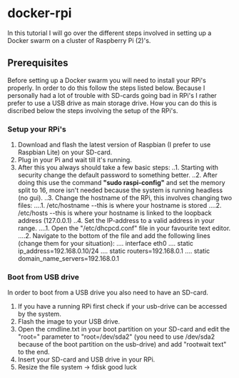 # docker-rpi
In this tutorial I will go over the different steps involved in setting up a Docker swarm on a cluster of Raspberry Pi (2)'s.
## Prerequisites
Before setting up a Docker swarm you will need to install your RPi's properly. In order to do this follow the steps listed below.
Because I personally had a lot of trouble with SD-cards going bad in RPi's I rather prefer to use a USB drive as main storage drive. How you can do this is discribed below the steps involving the setup of the RPi's.
### Setup your RPi's
1. Download and flash the latest version of Raspbian (I prefer to use Raspbian Lite) on your SD-card.
2. Plug in your Pi and wait till it's running.
3. After this you always should take a few basic steps:
..1. Starting with security change the default password to something better.
..2. After doing this use the command **"sudo raspi-config"** and set the memory split to 16, more isn't needed because the system is running headless (no gui).
..3. Change the hostname of the RPi, this involves changing two files:
....1. /etc/hostname --this is where your hostname is stored
....2. /etc/hosts --this is where your hostname is linked to the loopback address (127.0.0.1)
..4. Set the IP-address to a valid address in your range.
....1. Open the "/etc/dhcpcd.conf" file in your favourite text editor.
....2. Navigate to the bottom of the file and add the following lines (change them for your situation):
.... interface eth0
.... static ip_address=192.168.0.10/24
.... static routers=192.168.0.1
.... static domain_name_servers=192.168.0.1
### Boot from USB drive
In order to boot from a USB drive you also need to have an SD-card.
1. If you have a running RPi first check if your usb-drive can be accessed by the system.
2. Flash the image to your USB drive.
3. Open the cmdline.txt in your boot partition on your SD-card and edit the "root=" parameter to "root=/dev/sda2" (you need to use /dev/sda2 because of the boot partition on the usb-drive) and add "rootwait text" to the end.
4. Insert your SD-card and USB drive in your RPi.
5. Resize the file system -> fdisk good luck
